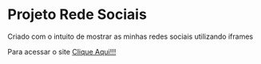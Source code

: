 <h1>Projeto Rede Sociais</h1>

<p>Criado com o intuito de mostrar as minhas redes sociais utilizando iframes</p>
<p>Para acessar o site <a href="https://kaikerenan.github.io/projeto-rede-sociais/">Clique Aqui!!!</a></p>
